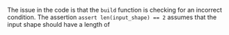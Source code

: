 The issue in the code is that the `build` function is checking for an incorrect condition. The assertion `assert len(input_shape) == 2` assumes that the input shape should have a length of